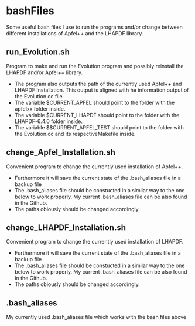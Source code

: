# bashFiles
Some useful bash files I use to run the programs and/or change between different installations of Apfel++ and the LHAPDF library.

## run_Evolution.sh
Program to make and run the Evolution program and possibly reinstall the LHAPDF and/or Apfel++ library.
- The program also outputs the path of the currently used Apfel++ and LHAPDF Installation. This output is aligned with he information output of the Evolution.cc file.
- The variable $CURRENT_APFEL should point to the folder with the apfelxx folder inside.
- The variable $CURRENT_LHAPDF should point to the folder with the LHAPDF-6.4.0 folder inside.
- The variable $$CURRENT_APFEL_TEST should point to the folder with the Evolution.cc and its respectiveMakefile inside.                               

## change_Apfel_Installation.sh
Convenient program to change the currently used installation of Apfel++.
- Furthermore it will save the current state of the .bash_aliases file in a backup file
- The .bash_aliases file should be constucted in a similar way to the one below to work properly. My current .bash_aliases file can be also found in the Github.
- The paths obiously should be changed accordingly.

## change_LHAPDF_Installation.sh
Convenient program to change the currently used installation of LHAPDF.
- Furthermore it will save the current state of the .bash_aliases file in a backup file
- The .bash_aliases file should be constucted in a similar way to the one below to work properly. My current .bash_aliases file can be also found in the Github.
- The paths obiously should be changed accordingly.

## .bash_aliases
My currently used .bash_aliases file which works with the bash files above
